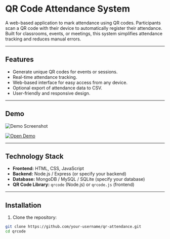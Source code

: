 # QR Code Attendance System

A web-based application to mark attendance using QR codes. Participants scan a QR code with their device to automatically register their attendance. Built for classrooms, events, or meetings, this system simplifies attendance tracking and reduces manual errors.

---

## Features

- Generate unique QR codes for events or sessions.
- Real-time attendance tracking.
- Web-based interface for easy access from any device.
- Optional export of attendance data to CSV.
- User-friendly and responsive design.

---

## Demo

![Demo Screenshot](https://res.cloudinary.com/ddn4m7h23/image/upload/v1755253703/Screenshot_2025-08-15_172734_dinw9g.png)

[![Open Demo](https://img.shields.io/badge/Open%20Demo-Visit-blue?style=for-the-badge)](https://qrcode-kh.vercel.app/)

---

## Technology Stack

- **Frontend:** HTML, CSS, JavaScript
- **Backend:** Node.js / Express (or specify your backend)
- **Database:** MongoDB / MySQL / SQLite (specify your database)
- **QR Code Library:** `qrcode` (Node.js) or `qrcode.js` (frontend)

---

## Installation

1. Clone the repository:

```bash
git clone https://github.com/your-username/qr-attendance.git
cd qrcode
```
